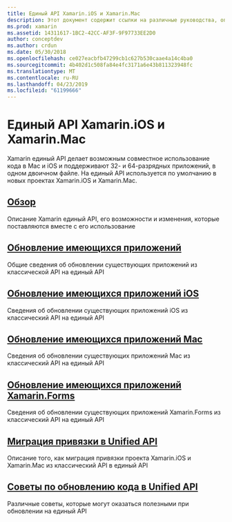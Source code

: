 ```yaml
---
title: Единый API Xamarin.iOS и Xamarin.Mac
description: Этот документ содержит ссылки на различные руководства, описывающие Xamarin единый API. Связанное содержимое Обзор Unified API и рассматривается Миграция существующих проектов.
ms.prod: xamarin
ms.assetid: 14311617-1BC2-42CC-AF3F-9F97733EE2D0
author: conceptdev
ms.author: crdun
ms.date: 05/30/2018
ms.openlocfilehash: ce027eacbfb47299cb1c627b530caae4a14c4ba0
ms.sourcegitcommit: 4b402d1c508fa84e4fc3171a6e43b811323948fc
ms.translationtype: MT
ms.contentlocale: ru-RU
ms.lasthandoff: 04/23/2019
ms.locfileid: "61199666"
---
```

# <a name="unified-api-for-xamarinios-and-xamarinmac"></a>Единый API Xamarin.iOS и Xamarin.Mac

Xamarin единый API делает возможным совместное использование кода в Mac и iOS и поддерживают 32- и 64-разрядных приложений, в одном двоичном файле. На единый API используется по умолчанию в новых проектах Xamarin.iOS и Xamarin.Mac.

## <a name="overviewoverviewmd"></a>[Обзор](overview.md)

Описание Xamarin единый API, его возможности и изменения, которые поставляются вместе с его использование

## <a name="update-existing-appsupdating-appsmd"></a>[Обновление имеющихся приложений](updating-apps.md)

Общие сведения об обновлении существующих приложений из классической API на единый API

## <a name="updating-existing-ios-appsupdating-ios-appsmd"></a>[Обновление имеющихся приложений iOS](updating-ios-apps.md)

Сведения об обновлении существующих приложений iOS из классический API на единый API

## <a name="updating-existing-mac-appsupdating-mac-appsmd"></a>[Обновление имеющихся приложений Mac](updating-mac-apps.md)

Сведения об обновлении существующих приложений Mac из классический API на единый API

## <a name="update-existing-xamarinforms-appsupdating-xamarin-forms-appsmd"></a>[Обновление имеющихся приложений Xamarin.Forms](updating-xamarin-forms-apps.md)

Сведения об обновлении существующих приложений Xamarin.Forms из классический API на единый API

## <a name="migrating-a-binding-to-the-unified-apiupdate-bindingmd"></a>[Миграция привязки в Unified API](update-binding.md)

Описание того, как миграция привязки проекта Xamarin.iOS и Xamarin.Mac из классический API в единый API

## <a name="tips-for-updating-code-to-the-unified-apiupdating-tipsmd"></a>[Советы по обновлению кода в Unified API](updating-tips.md)

Различные советы, которые могут оказаться полезными при обновлении на единый API

